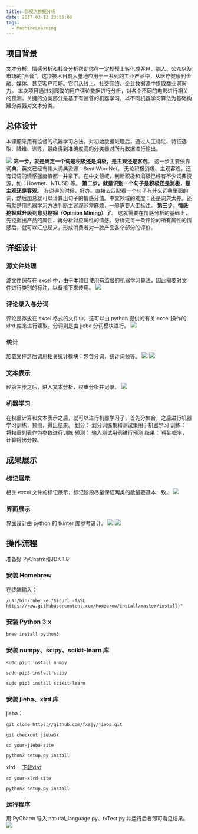 ```yaml
---
title: 影视大数据分析
date: 2017-03-12 23:55:09
tags: 
  - MachineLearning
---
```

## 项目背景
文本分析、情感分析和社交分析帮助你在一定规模上转化成客户、病人、公众以及市场的“声音”。这项技术目前大量地应用于一系列的工业产品中，从医疗健康到金融、媒体、甚至客户市场。它们从线上、社交网络、企业数据源中提取商业洞察力。
本次项目通过对爬取的用户评论数据进行分析，对各个不同的电影进行相关的预测。关键的分类部分是基于有监督的机器学习，以不同机器学习算法为基础构建分类器对文本分类。
## 总体设计
本课题采用有监督的机器学习方法。对初始数据处理后，通过人工标注、特征选取、降维、训练，最终得到准确度高的分类器对所有数据进行输出。
<!--more-->
![](https://raw.githubusercontent.com/was48i/mPOST/master/EmotionAI/sa_1.png)
**第一步，就是确定一个词是积极还是消极，是主观还是客观**。
这一步主要依靠词典，英文已经有伟大词典资源：SentiWordNet。 无论积极消极、主观客观，还有词语的情感强度值都一并拿下。在中文领域，判断积极和消极已经有不少词典资源，如：Hownet、NTUSD 等。
**第二步，就是识别一个句子是积极还是消极，是主观还是客观**。
有词典的时候，好办。直接去匹配看一个句子有什么词典里面的词，然后加总就可以计算出句子的情感分值。中文领域的难度：还是词典太差。还有就是用机器学习方法判断主客观非常麻烦，一般需要人工标注。
**第三步，情感挖掘就升级到意见挖掘（Opinion Mining）了**。
这就需要在情感分析的基础上，先挖掘出产品的属性，再分析对应属性的情感。分析完每一条评论的所有属性的情感后，就可以汇总起来，形成消费者对一款产品各个部分的评价。
## 详细设计
### 源文件处理
源文件保存在 excel 中，由于本项目使用有监督的机器学习算法，因此需要对文件进行类别的标注，以备接下来使用。
![](https://raw.githubusercontent.com/was48i/mPOST/master/EmotionAI/sa_2.png)
### 评论录入与分词
评论是存放在 excel 格式的文件中，这可以由 python 提供的有关 excel 操作的 xlrd 库来进行读取。分词则是由 jieba 分词模块进行。
![](https://raw.githubusercontent.com/was48i/mPOST/master/EmotionAI/sa_3.png) 
### 统计
加载文件之后调用相关统计模块：包含分词，统计词频等。
![](https://raw.githubusercontent.com/was48i/mPOST/master/EmotionAI/sa_4.png)
![](https://raw.githubusercontent.com/was48i/mPOST/master/EmotionAI/sa_5.png)
### 文本表示
经第三步之后，进入文本分析，权重分析并记录。
![](https://raw.githubusercontent.com/was48i/mPOST/master/EmotionAI/sa_6.png)
### 机器学习
在权重计算和文本表示之后，就可以进行机器学习了，首先分集合，之后进行机器学习训练，预测，得出结果。
划分：
划分训练集和测试集用于机器学习
训练：
将权重列表作为参数进行训练
预测：
输入测试用例进行预测
结果：
得到概率，计算得出分数。
## 成果展示
### 标记展示
相关 excel 文件的标记展示，标记阶段尽量保证两类的数量要基本一致。
![](https://raw.githubusercontent.com/was48i/mPOST/master/EmotionAI/sa_7.png)
### 界面展示
界面设计由 python 的 tkinter 库参考设计。
![](https://raw.githubusercontent.com/was48i/mPOST/master/EmotionAI/sa_8.png)
![](https://raw.githubusercontent.com/was48i/mPOST/master/EmotionAI/sa_9.png)
## 操作流程
准备好 PyCharm和JDK 1.8
### 安装 Homebrew
在终端输入：
```
/usr/bin/ruby -e "$(curl -fsSL https://raw.githubusercontent.com/Homebrew/install/master/install)"
```
### 安装 Python 3.x
```
brew install python3
```
### 安装 numpy、scipy、scikit-learn 库
```
sudo pip3 install numpy
```
```
sudo pip3 install scipy
```
```
sudo pip3 install scikit-learn
```
### 安装 jieba、xlrd 库
jieba：
```
git clone https://github.com/fxsjy/jieba.git
```
```
git checkout jieba3k
```
```
cd your-jieba-site
```
```
python3 setup.py install
```
xlrd：
[下载xlrd](https://pypi.python.org/pypi/xlrd)
```
cd your-xlrd-site
```
```
python3 setup.py install
```
### 运行程序
用 PyCharm 导入 natural_language.py、tkTest.py 并运行后者即可看见结果。
![](https://raw.githubusercontent.com/was48i/mPOST/master/EmotionAI/sa_10.png)
